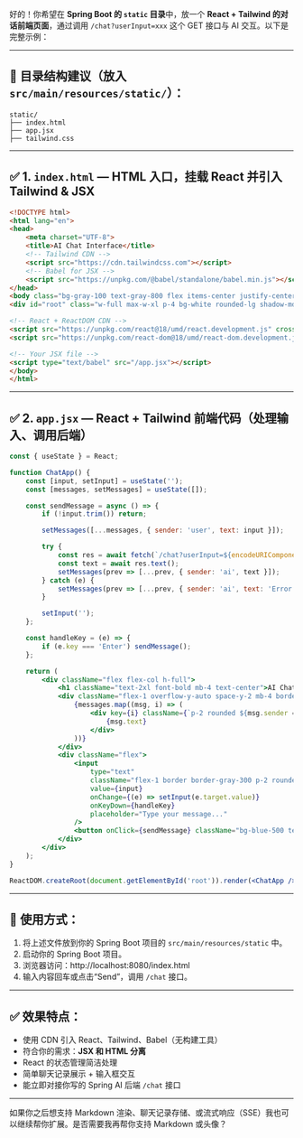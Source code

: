 好的！你希望在 **Spring Boot 的 `static` 目录**中，放一个 **React + Tailwind 的对话前端页面**，通过调用 `/chat?userInput=xxx` 这个 GET 接口与 AI 交互。以下是完整示例：

------

## 📁 目录结构建议（放入 `src/main/resources/static/`）：

```
static/
├── index.html
├── app.jsx
├── tailwind.css
```

------

## ✅ 1. `index.html` — HTML 入口，挂载 React 并引入 Tailwind & JSX

```html
<!DOCTYPE html>
<html lang="en">
<head>
    <meta charset="UTF-8">
    <title>AI Chat Interface</title>
    <!-- Tailwind CDN -->
    <script src="https://cdn.tailwindcss.com"></script>
    <!-- Babel for JSX -->
    <script src="https://unpkg.com/@babel/standalone/babel.min.js"></script>
</head>
<body class="bg-gray-100 text-gray-800 flex items-center justify-center h-screen">
<div id="root" class="w-full max-w-xl p-4 bg-white rounded-lg shadow-md"></div>

<!-- React + ReactDOM CDN -->
<script src="https://unpkg.com/react@18/umd/react.development.js" crossorigin></script>
<script src="https://unpkg.com/react-dom@18/umd/react-dom.development.js" crossorigin></script>

<!-- Your JSX file -->
<script type="text/babel" src="/app.jsx"></script>
</body>
</html>
```

------

## ✅ 2. `app.jsx` — React + Tailwind 前端代码（处理输入、调用后端）

```jsx
const { useState } = React;

function ChatApp() {
    const [input, setInput] = useState('');
    const [messages, setMessages] = useState([]);

    const sendMessage = async () => {
        if (!input.trim()) return;

        setMessages([...messages, { sender: 'user', text: input }]);

        try {
            const res = await fetch(`/chat?userInput=${encodeURIComponent(input)}`);
            const text = await res.text();
            setMessages(prev => [...prev, { sender: 'ai', text }]);
        } catch (e) {
            setMessages(prev => [...prev, { sender: 'ai', text: 'Error: ' + e.message }]);
        }

        setInput('');
    };

    const handleKey = (e) => {
        if (e.key === 'Enter') sendMessage();
    };

    return (
        <div className="flex flex-col h-full">
            <h1 className="text-2xl font-bold mb-4 text-center">AI Chat</h1>
            <div className="flex-1 overflow-y-auto space-y-2 mb-4 border p-3 rounded h-96 bg-gray-50">
                {messages.map((msg, i) => (
                    <div key={i} className={`p-2 rounded ${msg.sender === 'user' ? 'bg-blue-100 text-right' : 'bg-green-100 text-left'}`}>
                        {msg.text}
                    </div>
                ))}
            </div>
            <div className="flex">
                <input
                    type="text"
                    className="flex-1 border border-gray-300 p-2 rounded-l"
                    value={input}
                    onChange={(e) => setInput(e.target.value)}
                    onKeyDown={handleKey}
                    placeholder="Type your message..."
                />
                <button onClick={sendMessage} className="bg-blue-500 text-white px-4 rounded-r">Send</button>
            </div>
        </div>
    );
}

ReactDOM.createRoot(document.getElementById('root')).render(<ChatApp />);
```

------

## 🚀 使用方式：

1. 将上述文件放到你的 Spring Boot 项目的 `src/main/resources/static` 中。
2. 启动你的 Spring Boot 项目。
3. 浏览器访问：http://localhost:8080/index.html
4. 输入内容回车或点击“Send”，调用 `/chat` 接口。

------

## ✅ 效果特点：

- 使用 CDN 引入 React、Tailwind、Babel（无构建工具）
- 符合你的需求：**JSX 和 HTML 分离**
- React 的状态管理简洁处理
- 简单聊天记录展示 + 输入框交互
- 能立即对接你写的 Spring AI 后端 `/chat` 接口

------

如果你之后想支持 Markdown 渲染、聊天记录存储、或流式响应（SSE）我也可以继续帮你扩展。是否需要我再帮你支持 Markdown 或头像？